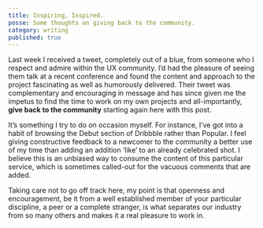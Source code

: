 ```yaml
---
title: Inspiring, Inspired.
posse: Some thoughts on giving back to the community.
category: writing
published: true
---
```


Last week I received a tweet, completely out of a blue, from someone who I respect and admire within the UX community. I’d had the pleasure of seeing them talk at a recent conference and  found the content and approach to the project fascinating as well as humorously delivered. Their tweet was complementary and encouraging in message and has since given me the impetus to find the time to work on my own projects and all-importantly, **give back to the community** starting again here with this post.

It’s something I try to do on occasion myself. For instance, I’ve got into a habit of browsing the Debut section of Dribbble rather than Popular. I feel giving constructive feedback to a newcomer to the community a better use of my time than adding an addition ‘like’ to an already celebrated shot. I believe this is an unbiased way to consume the content of this particular service, which is sometimes called-out for the vacuous comments that are added.

Taking care not to go off track here, my point is that openness and encouragement, be it from a well established member of your particular discipline, a peer or a complete stranger, is what  separates our industry from so many others and makes it a real pleasure to work in.
